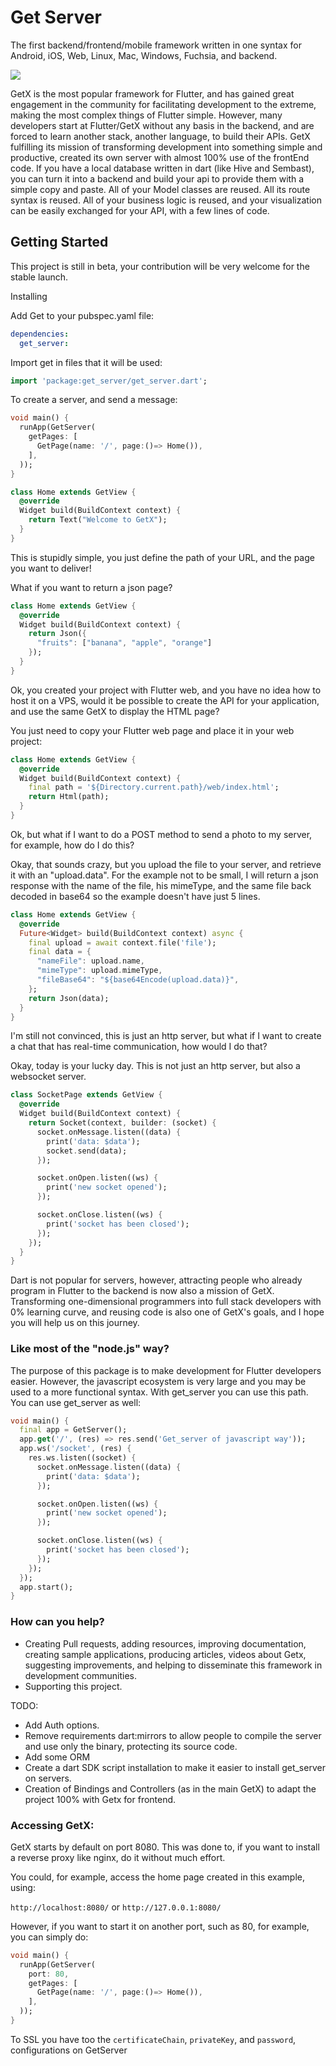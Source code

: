 # Get Server

The first backend/frontend/mobile framework written in one syntax for Android, iOS, Web, Linux, Mac, Windows, Fuchsia, and backend.

![](get_server.png)


GetX is the most popular framework for Flutter, and has gained great engagement in the community for facilitating development to the extreme, making the most complex things of Flutter simple.
However, many developers start at Flutter/GetX without any basis in the backend, and are forced to learn another stack, another language, to build their APIs.
GetX fulfilling its mission of transforming development into something simple and productive, created its own server with almost 100% use of the frontEnd code. If you have a local database written in dart (like Hive and Sembast), you can turn it into a backend and build your api to provide them with a simple copy and paste.
All of your Model classes are reused.
All its route syntax is reused.
All of your business logic is reused, and your visualization can be easily exchanged for your API, with a few lines of code.

## Getting Started

This project is still in beta, your contribution will be very welcome for the stable launch.

 Installing

Add Get to your pubspec.yaml file:

```yaml
dependencies:
  get_server:
```

Import get in files that it will be used:

```dart
import 'package:get_server/get_server.dart';
```

To create a server, and send a message:

```dart
void main() {
  runApp(GetServer(
    getPages: [
      GetPage(name: '/', page:()=> Home()),
    ],
  ));
}

class Home extends GetView {
  @override
  Widget build(BuildContext context) {
    return Text("Welcome to GetX");
  }
}
```
This is stupidly simple, you just define the path of your URL, and the page you want to deliver!

What if you want to return a json page?

```dart
class Home extends GetView {
  @override
  Widget build(BuildContext context) {
    return Json({
      "fruits": ["banana", "apple", "orange"]
    });
  }
}
```

Ok, you created your project with Flutter web, and you have no idea how to host it on a VPS, would it be possible to create the API for your application, and use the same GetX to display the HTML page?

You just need to copy your Flutter web page and place it in your web project:

```dart
class Home extends GetView {
  @override
  Widget build(BuildContext context) {
    final path = '${Directory.current.path}/web/index.html';
    return Html(path);
  }
}
```

Ok, but what if I want to do a POST method to send a photo to my server, for example, how do I do this?

Okay, that sounds crazy, but you upload the file to your server, and retrieve it with an "upload.data".
For the example not to be small, I will return a json response with the name of the file, his mimeType, and the same file back decoded in base64 so the example doesn't have just 5 lines.

```dart
class Home extends GetView {
  @override
  Future<Widget> build(BuildContext context) async {
    final upload = await context.file('file');
    final data = {
      "nameFile": upload.name,
      "mimeType": upload.mimeType,
      "fileBase64": "${base64Encode(upload.data)}",
    };
    return Json(data);
  }
}
```

I'm still not convinced, this is just an http server, but what if I want to create a chat that has real-time communication, how would I do that?

Okay, today is your lucky day. This is not just an http server, but also a websocket server.

```dart
class SocketPage extends GetView {
  @override
  Widget build(BuildContext context) {
    return Socket(context, builder: (socket) {
      socket.onMessage.listen((data) {
        print('data: $data');
        socket.send(data);
      });

      socket.onOpen.listen((ws) {
        print('new socket opened');
      });

      socket.onClose.listen((ws) {
        print('socket has been closed');
      });
    });
  }
}
```

Dart is not popular for servers, however, attracting people who already program in Flutter to the backend is now also a mission of GetX. Transforming one-dimensional programmers into full stack developers with 0% learning curve, and reusing code is also one of GetX's goals, and I hope you will help us on this journey.

### Like most of the "node.js" way?
The purpose of this package is to make development for Flutter developers easier. However, the javascript ecosystem is very large and you may be used to a more functional syntax.
With get_server you can use this path. You can use get_server as well:

```dart
void main() {
  final app = GetServer();
  app.get('/', (res) => res.send('Get_server of javascript way'));
  app.ws('/socket', (res) {
    res.ws.listen((socket) {
      socket.onMessage.listen((data) {
        print('data: $data');
      });

      socket.onOpen.listen((ws) {
        print('new socket opened');
      });

      socket.onClose.listen((ws) {
        print('socket has been closed');
      });
    });
  });
  app.start();
}
```


### How can you help?
- Creating Pull requests, adding resources, improving documentation, creating sample applications, producing articles, videos about Getx, suggesting improvements, and helping to disseminate this framework in development communities.
- Supporting this project.

TODO:
- Add Auth options.
- Remove requirements dart:mirrors to allow people to compile the server and use only the binary, protecting its source code.
- Add some ORM
- Create a dart SDK script installation to make it easier to install get_server on servers.
- Creation of Bindings and Controllers (as in the main GetX) to adapt the project 100% with Getx for frontend.

### Accessing GetX:

GetX starts by default on port 8080.
This was done to, if you want to install a reverse proxy like nginx, do it without much effort.

You could, for example, access the home page created in this example, using:

`http://localhost:8080/`
or 
`http://127.0.0.1:8080/`

However, if you want to start it on another port, such as 80, for example, you can simply do:

```dart
void main() {
  runApp(GetServer(
    port: 80,
    getPages: [
      GetPage(name: '/', page:()=> Home()),
    ],
  ));
}
```

To SSL you have too the `certificateChain`, `privateKey`, and `password`, configurations on GetServer
